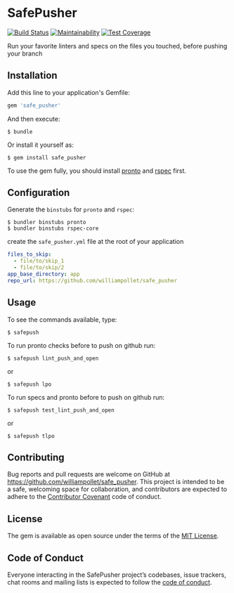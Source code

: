 # SafePusher

[![Build Status](https://travis-ci.com/williampollet/safe_pusher.svg?branch=master)](https://travis-ci.com/williampollet/safe_pusher)
[![Maintainability](https://api.codeclimate.com/v1/badges/1aa6c275f9ce4d4c6ec3/maintainability)](https://codeclimate.com/github/williampollet/safe_pusher/maintainability)
[![Test Coverage](https://api.codeclimate.com/v1/badges/1aa6c275f9ce4d4c6ec3/test_coverage)](https://codeclimate.com/github/williampollet/safe_pusher/test_coverage)

Run your favorite linters and specs on the files you touched, before pushing your branch

## Installation

Add this line to your application's Gemfile:

```ruby
gem 'safe_pusher'
```

And then execute:

    $ bundle

Or install it yourself as:

    $ gem install safe_pusher


To use the gem fully, you should install [pronto](https://github.com/prontolabs/pronto) and [rspec](https://github.com/rspec/rspec) first.

## Configuration

Generate the `binstubs` for `pronto` and `rspec`:

    $ bundler binstubs pronto
    $ bundler binstubs rspec-core

create the `safe_pusher.yml` file at the root of your application

```yaml
files_to_skip:
  - file/to/skip_1
  - file/to/skip/2
app_base_directory: app
repo_url: https://github.com/williampollet/safe_pusher
```

## Usage

To see the commands available, type:

    $ safepush

To run pronto checks before to push on github run:

    $ safepush lint_push_and_open

or

    $ safepush lpo

To run specs and pronto before to push on github run:

    $ safepush test_lint_push_and_open

or

    $ safepush tlpo

## Contributing

Bug reports and pull requests are welcome on GitHub at https://github.com/williampollet/safe_pusher. This project is intended to be a safe, welcoming space for collaboration, and contributors are expected to adhere to the [Contributor Covenant](http://contributor-covenant.org) code of conduct.

## License

The gem is available as open source under the terms of the [MIT License](https://opensource.org/licenses/MIT).

## Code of Conduct

Everyone interacting in the SafePusher project’s codebases, issue trackers, chat rooms and mailing lists is expected to follow the [code of conduct](https://github.com/[USERNAME]/safe_pusher/blob/master/CODE_OF_CONDUCT.md).
